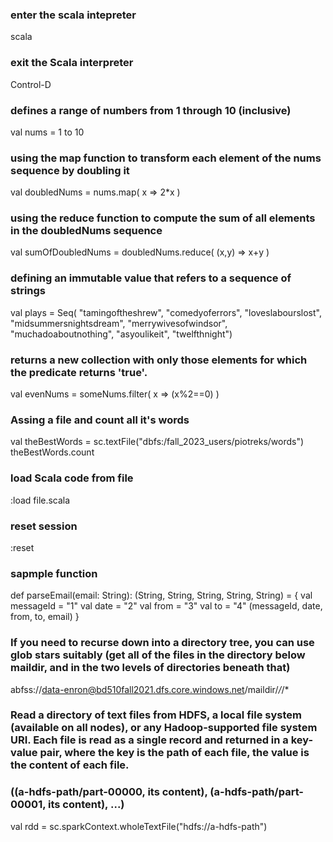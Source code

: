### enter the scala intepreter
scala

### exit the Scala interpreter
Control-D

### defines a range of numbers from 1 through 10 (inclusive)
val nums = 1 to 10

### using the map function to transform each element of the nums sequence by doubling it
val doubledNums = nums.map( x => 2*x )

### using the reduce function to compute the sum of all elements in the doubledNums sequence
val sumOfDoubledNums = doubledNums.reduce( (x,y) => x+y )

### defining an immutable value that refers to a sequence of strings
val plays = Seq(
    "tamingoftheshrew", "comedyoferrors", "loveslabourslost", "midsummersnightsdream",
    "merrywivesofwindsor", "muchadoaboutnothing", "asyoulikeit", "twelfthnight")
	
### returns a new collection with only those elements for which the predicate returns 'true'.
val evenNums = someNums.filter( x => (x%2==0) )

### Assing a file and count all it's words
val theBestWords = sc.textFile("dbfs:/fall_2023_users/piotreks/words")
theBestWords.count

### load Scala code from file
:load file.scala

### reset session
:reset

### sapmple function
def parseEmail(email: String): (String, String, String, String, String) = {
    val messageId = "1"
    val date = "2"
    val from = "3"
    val to = "4"
    (messageId, date, from, to, email)
}

### If you need to recurse down into a directory tree, you can use glob stars suitably (get all of the files in the directory below maildir, and in the two levels of directories beneath that)
abfss://data-enron@bd510fall2021.dfs.core.windows.net/maildir/*/*/*

### Read a directory of text files from HDFS, a local file system (available on all nodes), or any Hadoop-supported file system URI. Each file is read as a single record and returned in a key-value pair, where the key is the path of each file, the value is the content of each file. 
### ((a-hdfs-path/part-00000, its content), (a-hdfs-path/part-00001, its content), ...)
val rdd = sc.sparkContext.wholeTextFile("hdfs://a-hdfs-path")





	
